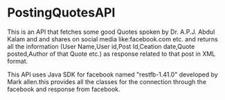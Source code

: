 # PostingQuotesAPI
This is an API that fetches some good Quotes spoken by Dr. A.P.J. Abdul Kalam and
and shares on social media like:facebook.com etc. and returns all the information
(User Name,User id,Post Id,Ceation date,Quote posted,Author of that Quote etc.)
as response related to that post in XML format.

This API uses Java SDK for facebook named "restfb-1.41.0" developed by Mark allen.this
provides all the classes for the connection through the facebook and response from facebook.
